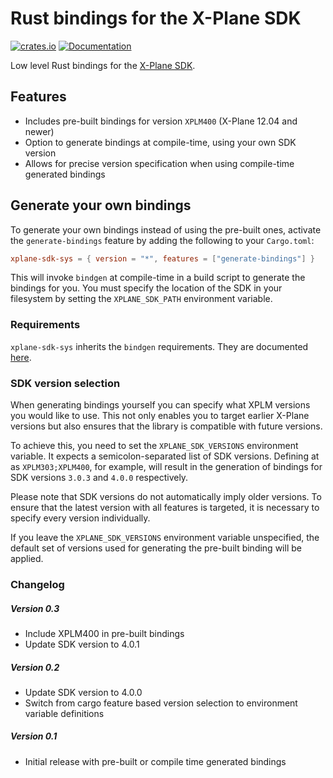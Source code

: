# Rust bindings for the X-Plane SDK

[![crates.io](https://img.shields.io/crates/v/xplane-sdk-sys)](https://crates.io/crates/xplane-sdk-sys)
[![Documentation](https://img.shields.io/docsrs/xplane-sdk-sys)](https://docs.rs/xplane-sdk-sys/)

Low level Rust bindings for the [X-Plane SDK](https://developer.x-plane.com/sdk/).

## Features

* Includes pre-built bindings for version `XPLM400` (X-Plane 12.04 and newer)
* Option to generate bindings at compile-time, using your own SDK version
* Allows for precise version specification when using compile-time generated bindings

## Generate your own bindings

To generate your own bindings instead of using the pre-built ones, activate the `generate-bindings` feature by adding
the following to your `Cargo.toml`:

```toml
xplane-sdk-sys = { version = "*", features = ["generate-bindings"] }
```

This will invoke `bindgen` at compile-time in a build script to generate the bindings for you. You must specify the
location of the SDK in your filesystem by setting the `XPLANE_SDK_PATH` environment variable.

### Requirements

`xplane-sdk-sys` inherits the `bindgen` requirements. They are
documented [here](https://rust-lang.github.io/rust-bindgen/requirements.html).

### SDK version selection

When generating bindings yourself you can specify what XPLM versions you would like to use. This not only enables you to
target earlier X-Plane versions but also ensures that the library is compatible with future versions.

To achieve this, you need to set the `XPLANE_SDK_VERSIONS` environment variable. It expects a semicolon-separated list
of SDK versions. Defining at as `XPLM303;XPLM400`, for example, will result in the generation of bindings for SDK
versions `3.0.3` and `4.0.0` respectively.

Please note that SDK versions do not automatically imply older versions. To ensure that the latest version with all
features is targeted, it is necessary to specify every version individually.

If you leave the `XPLANE_SDK_VERSIONS` environment variable unspecified, the default set of versions used for generating
the pre-built binding will be applied.

### Changelog

##### Version 0.3
* Include XPLM400 in pre-built bindings
* Update SDK version to 4.0.1

##### Version 0.2
* Update SDK version to 4.0.0
* Switch from cargo feature based version selection to environment variable definitions

##### Version 0.1
* Initial release with pre-built or compile time generated bindings